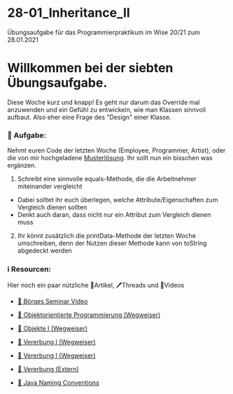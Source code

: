 # 28-01_Inheritance_II
Übungsaufgabe für das Programmierpraktikum im Wise 20/21 zum 28.01.2021

# Willkommen bei der siebten Übungsaufgabe.

Diese Woche kurz und knapp! Es geht nur darum das Override mal anzuwenden und ein Gefühl zu entwickeln, wie man Klassen sinnvoll aufbaut. Also eher eine Frage des "Design" einer Klasse.

### 📝 Aufgabe:

Nehmt euren Code der letzten Woche (Employee, Programmer, Artist), oder die von mir hochgeladene [Musterlösung](https://github.com/Demirro/21-01_Inheritance). Ihr sollt nun ein bisschen was ergänzen.
1. Schreibt eine sinnvolle equals-Methode, die die Arbeitnehmer miteinander vergleicht
  - Dabei solltet ihr euch überlegen, welche Attribute/Eigenschaften zum Vergleich dienen sollten
  - Denkt auch daran, dass nicht nur ein Attribut zum Vergleich dienen muss
2. Ihr könnt zusätzlich die printData-Methode der letzten Woche umschreiben, denn der Nutzen dieser Methode kann von toString abgedeckt werden
    
### ℹ️ Resourcen:
Hier noch ein paar nützliche 📃Artikel, 🖊️Threads und 🎥Videos

- [🎥 Börges Seminar Video](https://www.ilias.uni-koeln.de/ilias/ilias.php?ref_id=3638292&eid=57e30ebc-8c9d-4978-9b36-7fa333c00d6d&cmd=streamVideo&cmdClass=xoctplayergui&cmdNode=wn:os:17v:186&baseClass=ilrepositorygui)

- [📃 Objektorientierte Programmierung (Wegweiser)](https://dh-cologne.github.io/java-wegweiser/articles/OOP-Klassen-und-Objekte.html)
- [📃 Objekte I (Wegweiser)](https://dh-cologne.github.io/java-wegweiser/articles/Objekte-I-Initialisierung-Members-Zugriff.html)
- [📃 Vererbung I (Wegweiser)](https://dh-cologne.github.io/java-wegweiser/articles/Vererbung-I-Grundlagen.html)
- [📃 Vererbung I (Wegweiser)](https://dh-cologne.github.io/java-wegweiser/articles/Vererbung-I-Grundlagen.html)
- [📃 Vererbung (Extern)](http://openbook.rheinwerk-verlag.de/javainsel9/javainsel_05_008.htm)

- [📃 Java Naming Conventions](https://github.com/DH-Cologne/java-wegweiser/blob/master/articles/Naming-Conventions.md)
